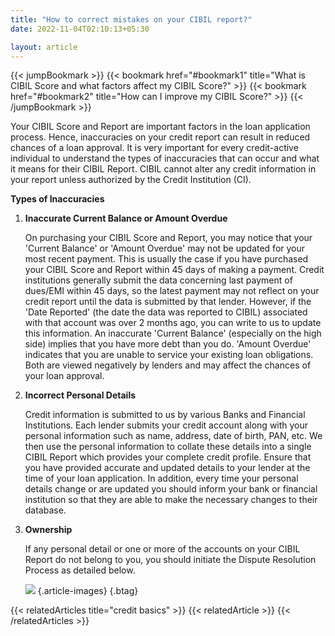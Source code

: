 ```yaml
---
title: "How to correct mistakes on your CIBIL report?"
date: 2022-11-04T02:10:13+05:30

layout: article
---
```


{{< jumpBookmark >}}
  {{< bookmark href="#bookmark1" title="What is CIBIL Score and what factors affect my CIBIL Score?" >}}
  {{< bookmark href="#bookmark2" title="How can I improve my CIBIL Score?" >}}
{{< /jumpBookmark >}}

Your CIBIL Score and Report are important factors in the loan application process. Hence, inaccuracies on your credit report can result in reduced chances of a loan approval. It is very important for every credit-active individual to understand the types of inaccuracies that can occur and what it means for their CIBIL Report. CIBIL cannot alter any credit information in your report unless authorized by the Credit Institution (CI).

**Types of Inaccuracies**
1. **Inaccurate Current Balance or Amount Overdue**

    On purchasing your CIBIL Score and Report, you may notice that your 'Current Balance' or 'Amount Overdue' may not be updated for your most recent payment. This is usually the case if you have purchased your CIBIL Score and Report within 45 days of making a payment. Credit institutions generally submit the data concerning last payment of dues/EMI within 45 days, so the latest payment may not reflect on your credit report until the data is submitted by that lender. However, if the 'Date Reported' (the date the data was reported to CIBIL) associated with that account was over 2 months ago, you can write to us to update this information. An inaccurate 'Current Balance' (especially on the high side) implies that you have more debt than you do. 'Amount Overdue' indicates that you are unable to service your existing loan obligations. Both are viewed negatively by lenders and may affect the chances of your loan approval.

2. **Incorrect Personal Details**

    Credit information is submitted to us by various Banks and Financial Institutions. Each lender submits your credit account along with your personal information such as name, address, date of birth, PAN, etc. We then use the personal information to collate these details into a single CIBIL Report which provides your complete credit profile.
    Ensure that you have provided accurate and updated details to your lender at the time of your loan application. In addition, every time your personal details change or are updated you should inform your bank or financial institution so that they are able to make the necessary changes to their database.

3. **Ownership**

    If any personal detail or one or more of the accounts on your CIBIL Report do not belong to you, you should initiate the Dispute Resolution Process as detailed below.

    ![](../../../../images/article-images/image6.png)
    {.article-images}
{.btag}

{{< relatedArticles title="credit basics" >}}
  {{< relatedArticle >}}
{{< /relatedArticles >}}